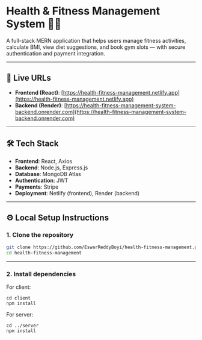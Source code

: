 # Health & Fitness Management System 🏋️‍♀️

A full-stack MERN application that helps users manage fitness activities, calculate BMI, view diet suggestions, and book gym slots — with secure authentication and payment integration.

---

## 🔗 Live URLs

- **Frontend (React)**: [https://health-fitness-management.netlify.app](https://health-fitness-management.netlify.app)
- **Backend (Render)**: [https://health-fitness-management-system-backend.onrender.com](https://health-fitness-management-system-backend.onrender.com)

---

## 🛠 Tech Stack

- **Frontend**: React, Axios
- **Backend**: Node.js, Express.js
- **Database**: MongoDB Atlas
- **Authentication**: JWT
- **Payments**: Stripe
- **Deployment**: Netlify (frontend), Render (backend)

---

## ⚙️ Local Setup Instructions

### 1. Clone the repository
```bash
git clone https://github.com/EswarReddyBoyi/health-fitness-management.git
cd health-fitness-management
````
---

### 2. Install dependencies

For client:
````
cd client
npm install
````
For server:
````
cd ../server
npm install
````

